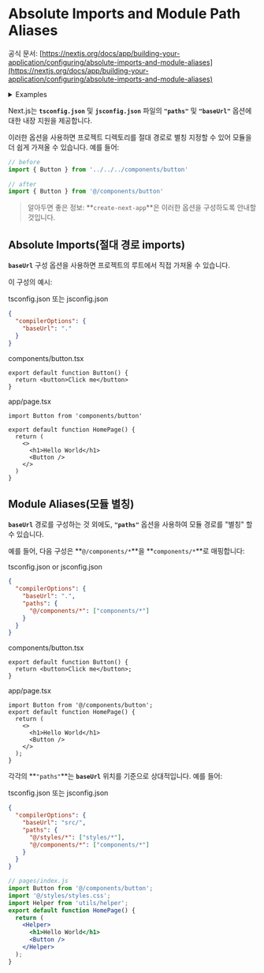 # Absolute Imports and Module Path Aliases

공식 문서: [https://nextjs.org/docs/app/building-your-application/configuring/absolute-imports-and-module-aliases](https://nextjs.org/docs/app/building-your-application/configuring/absolute-imports-and-module-aliases)

<details>
    <summary>Examples</summary>
    <div markdown="1">
    <a href="https://github.com/vercel/next.js/tree/canary/examples/with-absolute-imports" target="_blank">- Absolute Imports and Aliases
    </a>
    </div>
</details>

Next.js는 **`tsconfig.json`** 및 **`jsconfig.json`** 파일의 **`"paths"`** 및 **`"baseUrl"`** 옵션에 대한 내장 지원을 제공합니다.

이러한 옵션을 사용하면 프로젝트 디렉토리를 절대 경로로 별칭 지정할 수 있어 모듈을 더 쉽게 가져올 수 있습니다. 예를 들어:

```jsx
// before
import { Button } from '../../../components/button'
 
// after
import { Button } from '@/components/button'
```

> 알아두면 좋은 정보: **`create-next-app`**은 이러한 옵션을 구성하도록 안내할 것입니다.
> 

## **Absolute Imports(절대 경로 imports)**

**`baseUrl`** 구성 옵션을 사용하면 프로젝트의 루트에서 직접 가져올 수 있습니다.

이 구성의 예시:

tsconfig.json 또는 jsconfig.json

```json
{
  "compilerOptions": {
    "baseUrl": "."
  }
}
```

components/button.tsx

```tsx
export default function Button() {
  return <button>Click me</button>
}
```

app/page.tsx

```tsx
import Button from 'components/button'
 
export default function HomePage() {
  return (
    <>
      <h1>Hello World</h1>
      <Button />
    </>
  )
}
```

## **Module Aliases(모듈 별칭)**

**`baseUrl`** 경로를 구성하는 것 외에도, **`"paths"`** 옵션을 사용하여 모듈 경로를 "별칭" 할 수 있습니다.

예를 들어, 다음 구성은 **`@/components/*`**을 **`components/*`**로 매핑합니다:

tsconfig.json or jsconfig.json

```json
{
  "compilerOptions": {
    "baseUrl": ".",
    "paths": {
      "@/components/*": ["components/*"]
    }
  }
}
```

components/button.tsx

```tsx
export default function Button() {
  return <button>Click me</button>;
}
```

app/page.tsx

```tsx
import Button from '@/components/button';
export default function HomePage() {
  return (
    <>
      <h1>Hello World</h1>
      <Button />
    </>
  );
}
```

각각의 **`"paths"`**는 **`baseUrl`** 위치를 기준으로 상대적입니다. 예를 들어:

 tsconfig.json 또는 jsconfig.json
```json
{
  "compilerOptions": {
    "baseUrl": "src/",
    "paths": {
      "@/styles/*": ["styles/*"],
      "@/components/*": ["components/*"]
    }
  }
}
```

```jsx
// pages/index.js
import Button from '@/components/button';
import '@/styles/styles.css';
import Helper from 'utils/helper';
export default function HomePage() {
  return (
    <Helper>
      <h1>Hello World</h1>
      <Button />
    </Helper>
  );
}
```